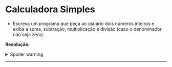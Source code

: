 # Calculadora Simples

 - Escreva um programa que peça ao usuário dois números inteiros e exiba a soma, subtração, multiplicação e divisão (caso o denominador não seja zero).

**Resolução:**

<details>
  <summary>Spoiler warning</summary>

```import java.util.Scanner;

public class Main {
  public static Scanner read = new Scanner(System.in);

  public static void main(String[] args) {
    int num1;
    int num2;

    System.out.println("Digite o primeiro numero");
    num1 = read.nextInt();

    System.out.println("Digite o segundo numero");
    num2 = read.nextInt();

    int soma = num1 + num2;
    System.out.println("A soma dos numeros é: " + soma);

    int subtracao = num1 - num2;
    System.out.println("A subtração dos numeros é: " + subtracao);

    int multiplicacao = num1 * num2;
    System.out.println("A multiplicação dos numeros é: " + multiplicacao);

    if (num2 == 0) {
      System.out.println("Não é possivel dividir pois o denominador é 0");
    } else {
      int divisao = num1 / num2;
      System.out.println("A divisão dos numeros é: " + divisao);
    }

  }
}
```
</details>

* * *
